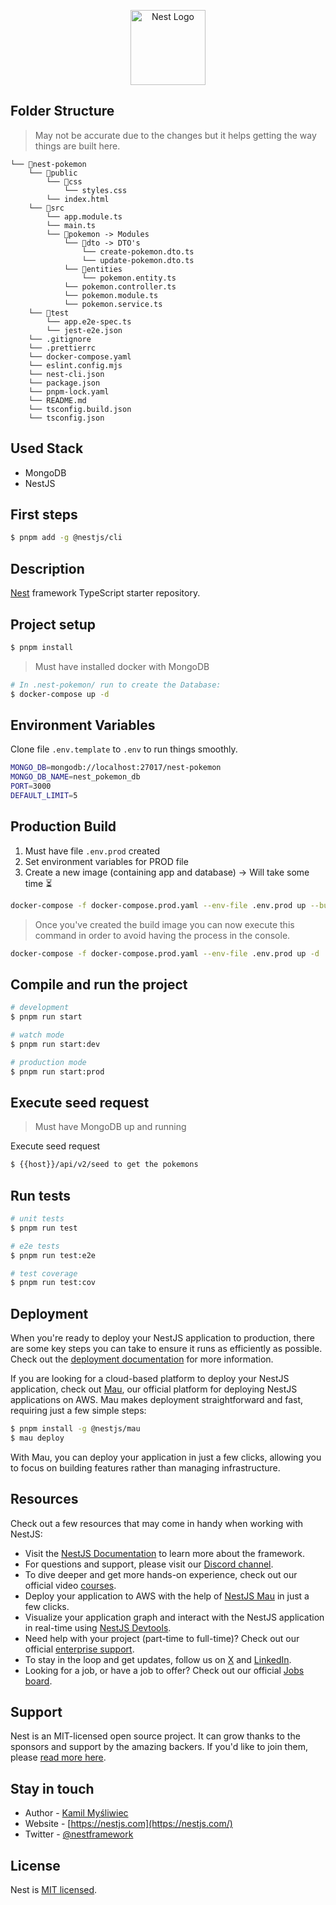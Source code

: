 <p align="center">
  <a href="http://nestjs.com/" target="blank"><img src="https://nestjs.com/img/logo-small.svg" width="120" alt="Nest Logo" /></a>
</p>

## Folder Structure

> May not be accurate due to the changes but it helps getting the way things are built here.

```
└── 📁nest-pokemon
    └── 📁public
        └── 📁css
            └── styles.css
        └── index.html
    └── 📁src
        └── app.module.ts
        └── main.ts
        └── 📁pokemon -> Modules
            └── 📁dto -> DTO's
                └── create-pokemon.dto.ts
                └── update-pokemon.dto.ts
            └── 📁entities
                └── pokemon.entity.ts
            └── pokemon.controller.ts
            └── pokemon.module.ts
            └── pokemon.service.ts
    └── 📁test
        └── app.e2e-spec.ts
        └── jest-e2e.json
    └── .gitignore
    └── .prettierrc
    └── docker-compose.yaml
    └── eslint.config.mjs
    └── nest-cli.json
    └── package.json
    └── pnpm-lock.yaml
    └── README.md
    └── tsconfig.build.json
    └── tsconfig.json
```

## Used Stack

- MongoDB
- NestJS

## First steps

```bash
$ pnpm add -g @nestjs/cli
```

## Description

[Nest](https://github.com/nestjs/nest) framework TypeScript starter repository.

## Project setup

```bash
$ pnpm install
```

> Must have installed docker with MongoDB

```bash
# In .nest-pokemon/ run to create the Database:
$ docker-compose up -d
```

## Environment Variables

Clone file `.env.template` to `.env` to run things smoothly.

```bash
MONGO_DB=mongodb://localhost:27017/nest-pokemon
MONGO_DB_NAME=nest_pokemon_db
PORT=3000
DEFAULT_LIMIT=5
```

## Production Build

1. Must have file `.env.prod` created
1. Set environment variables for PROD file
1. Create a new image (containing app and database) -> Will take some time ⏳

```bash
docker-compose -f docker-compose.prod.yaml --env-file .env.prod up --build
```

> Once you've created the build image you can now execute this command in order to avoid having the process in the console.

```bash
docker-compose -f docker-compose.prod.yaml --env-file .env.prod up -d
```

## Compile and run the project

```bash
# development
$ pnpm run start

# watch mode
$ pnpm run start:dev

# production mode
$ pnpm run start:prod
```

## Execute seed request

> Must have MongoDB up and running

Execute seed request

```bash
$ {{host}}/api/v2/seed to get the pokemons
```

## Run tests

```bash
# unit tests
$ pnpm run test

# e2e tests
$ pnpm run test:e2e

# test coverage
$ pnpm run test:cov
```

## Deployment

When you're ready to deploy your NestJS application to production, there are some key steps you can take to ensure it runs as efficiently as possible. Check out the [deployment documentation](https://docs.nestjs.com/deployment) for more information.

If you are looking for a cloud-based platform to deploy your NestJS application, check out [Mau](https://mau.nestjs.com), our official platform for deploying NestJS applications on AWS. Mau makes deployment straightforward and fast, requiring just a few simple steps:

```bash
$ pnpm install -g @nestjs/mau
$ mau deploy
```

With Mau, you can deploy your application in just a few clicks, allowing you to focus on building features rather than managing infrastructure.

## Resources

Check out a few resources that may come in handy when working with NestJS:

- Visit the [NestJS Documentation](https://docs.nestjs.com) to learn more about the framework.
- For questions and support, please visit our [Discord channel](https://discord.gg/G7Qnnhy).
- To dive deeper and get more hands-on experience, check out our official video [courses](https://courses.nestjs.com/).
- Deploy your application to AWS with the help of [NestJS Mau](https://mau.nestjs.com) in just a few clicks.
- Visualize your application graph and interact with the NestJS application in real-time using [NestJS Devtools](https://devtools.nestjs.com).
- Need help with your project (part-time to full-time)? Check out our official [enterprise support](https://enterprise.nestjs.com).
- To stay in the loop and get updates, follow us on [X](https://x.com/nestframework) and [LinkedIn](https://linkedin.com/company/nestjs).
- Looking for a job, or have a job to offer? Check out our official [Jobs board](https://jobs.nestjs.com).

## Support

Nest is an MIT-licensed open source project. It can grow thanks to the sponsors and support by the amazing backers. If you'd like to join them, please [read more here](https://docs.nestjs.com/support).

## Stay in touch

- Author - [Kamil Myśliwiec](https://twitter.com/kammysliwiec)
- Website - [https://nestjs.com](https://nestjs.com/)
- Twitter - [@nestframework](https://twitter.com/nestframework)

## License

Nest is [MIT licensed](https://github.com/nestjs/nest/blob/master/LICENSE).
